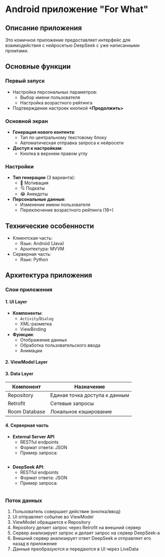 # Android приложение "For What"

## Описание приложения

Это комичное приложение предоставляет интерфейс для взаимодействия с нейросетью DeepSeek с уже написанными промтами.

##  Основные функции

### Первый запуск
- Настройка персональных параметров:
    - Выбор имени пользователя
    - Настройка возрастного рейтинга
- Подтверждение настроек кнопкой **<Продолжить>**

### Основной экран
- **Генерация нового контента**:
    - Тап по центральному текстовому блоку
    - Автоматическая отправка запроса к нейросети
- **Доступ к настройкам**:
    - Кнопка в верхнем правом углу

### Настройки
- **Тип генерации** (3 варианта):
    - 🎯 Мотивация
    - 💘 Подкаты
    - 😂 Анекдоты
- **Персональные данные**:
    - Изменение имени пользователя
    - Переключение возрастного рейтинга (18+)

## Технические особенности
- Клиентская часть:
    - Язык: Android (Java)
    - Архитектура: MVVM
- Серверная часть:
    - Язык: Python

## Архитектура приложения

### Слои приложения
#### 1. **UI Layer**
- **Компоненты**:
    - `Activity`/`Dialog`
    - XML-разметка
    - ViewBinding
- **Функции**:
    - Отображение данных
    - Обработка пользовательского ввода
    - Анимации

#### 2. **ViewModel Layer**


#### 3. **Data Layer**
| Компонент     | Назначение                    |
|---------------|-------------------------------|
| Repository    | Единая точка доступа к данным |
| Retrofit      | Сетевые запросы               |
| Room Database | Локальное кэширование         |  

#### 4. **Серверная часть**

- **External Server API**
    - RESTful endpoints
    - Формат ответа: JSON
    - Пример запроса:
  ```http
  
  ```
- **DeepSeek API**:
    - RESTful endpoints
    - Формат ответа: JSON
    - Пример запроса:
  ```http
  
  ```

### Поток данных
1. Пользователь совершает действие (кнопка/ввод)
2. UI отправляет событие во ViewModel
3. ViewModel обращается к Repository
4. Repository делает запрос через Retrofit на внешний сервер
5. Сервер анализирует запрос и делает запрос на сервер DeepSeek-а
6. Внешний сервер анализирует ответ DeepSeek и отправляет его назад в приложение
6. Данные преобразуются и передаются в UI через LiveData


